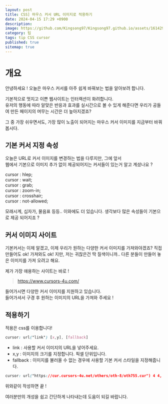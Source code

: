 ```yaml
---
layout: post
title: CSS] 마우스 커서 URL 이미지로 적용하기
date: 2024-04-15 17:29 +0900
description: 
image: https://github.com/Kingsong97/Kingsong97.github.io/assets/161429740/48afbac1-736f-4307-91c7-9852bd85bebd
category: 팁 
tags: tip CSS cursor
published: true
sitemap: true
---
```


# 개요 #
안녕하세요 ! 오늘은 마우스 커서를 아주 쉽게 바꿔보는 법을 알아보려 합니다.

기본적으로 멋지고 이쁜 웹사이트는 인터랙션이 화려합니다.    
유저의 행동에 따라 알맞은 반응과 효과를 실시간으로 볼 수 있게 해준다면 우리가 공들여 만든 페이지의 머무는 시간은 더 높아지겠죠?

그 중 가장 쉬우면서도, 가장 많이 노출이 되어지는 마우스 커서 이미지를 지금부터 바꿔봅시다.

## 기본 커서 지정 속성 ##
오늘은 URL로 커서 이미지를 변경하는 법을 다루지만, 그에 앞서    
웹에서 기본으로 이미지 추가 없이 제공되어지는 커서들이 있는거 알고 계셨나요 ?

cursor : hlep;  
cursor : wait;  
cursor : grab;  
cursor : zoom-in;  
cursor : crosshair;  
cursor : not-allowed;

모래시계, 십자가, 물음표 등등.. 이와에도 더 있습니다.
생각보다 많은 속성들이 기본으로 제공 되어지죠 ?

## 커서 이미지 사이트 ##

기본커서는 이제 알겠고, 이제 우리가 원하는 다양한 커서 이미지를 가져와야겠죠? 직접 만들어도 ok! 가져와도 ok! 지만, 저는 귀찮은건 딱 질색이니까.. 다른 분들이 만들어 놓은 이미지를 가져 오려고 해요.

제가 가장 애용하는 사이트는 바로 !  
>https://www.cursors-4u.com/

들어가시면 다양한 커서 이미지를 지원하고 있습니다.  
들어가셔서 구경 후 원하는 이미지의 URL을 가져와 주세요 !

## 적용하기 ##

적용은 css를 이용합니다!    

```css
cursor: url("link") [x,y], [fallback]
```
- link : 사용할 커서 이미지의 URL을 넣어주세요.     
- x,y : 이미지의 크기를 지정합니다. 픽셀 단위입니다.        
- fallback : 이미지를 불러올 수 없는 경우에 사용할 기본 커서 스타일을 지정해줍니다.

```css
cursor: url("https://cur.cursors-4u.net/others/oth-8/oth755.cur") 4 4, auto;
```

위와같이 작성하면 끝 !

여러분만의 개성을 쉽고 간단하게 나타내는데 도움이 되길 바랍니다.


